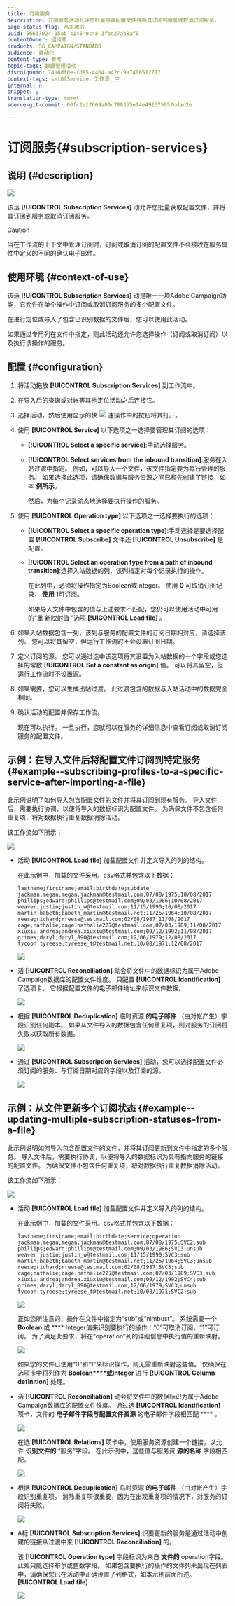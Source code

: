 ```yaml
---
title: 订阅服务
description: 订阅服务活动允许您批量接收配置文件并将其订阅到服务或取消订阅服务。
page-status-flag: 从未激活
uuid: 56637024-15ab-4145-9c48-3fbd27ab8af8
contentOwner: 绍维亚
products: SG_CAMPAIGN/STANDARD
audience: 自动化
content-type: 参考
topic-tags: 数据管理活动
discoiquuid: 74a6df0e-fd85-4404-a42c-9a7406512717
context-tags: setOfService，工作流，主
internal: n
snippet: y
translation-type: tm+mt
source-git-commit: 00fc2e12669a00c788355ef4e492375957cdad2e

---
```



# 订阅服务{#subscription-services}

## 说明 {#description}

![](assets/wf_subscription.png)

该活 **[!UICONTROL Subscription Services]** 动允许您批量获取配置文件，并将其订阅到服务或取消订阅服务。

>[!CAUTION]
>
>当在工作流的上下文中管理订阅时，订阅或取消订阅的配置文件不会接收在服务属性中定义的不同的确认电子邮件。

## 使用环境 {#context-of-use}

该活 **[!UICONTROL Subscription Services]** 动是唯一一项Adobe Campaign功能，它允许在单个操作中订阅或取消订阅服务的多个配置文件。

在进行定位或导入了包含已识别数据的文件后，您可以使用此活动。

如果通过专用列在文件中指定，则此活动还允许您选择操作（订阅或取消订阅）以及执行该操作的服务。

## 配置 {#configuration}

1. 将活动拖放 **[!UICONTROL Subscription Services]** 到工作流中。
1. 在导入后的查询或对帐等其他定位活动之后连接它。
1. 选择活动，然后使用显示的快 ![](assets/edit_darkgrey-24px.png) 速操作中的按钮将其打开。
1. 使用 **[!UICONTROL Service]** 以下选项之一选择要管理其订阅的选项：

   * **[!UICONTROL Select a specific service]**:手动选择服务。
   * **[!UICONTROL Select services from the inbound transition]**:服务在入站过渡中指定。 例如，可以导入一个文件，该文件指定要为每行管理的服务。 如果选择此选项，请确保数据与服务资源之间已预先创建了链接，如本 **例所示**[](#example--updating-multiple-subscription-statuses-from-a-file)。

      然后，为每个记录动态地选择要执行操作的服务。

1. 使用 **[!UICONTROL Operation type]** 以下选项之一选择要执行的选项：

   * **[!UICONTROL Select a specific operation type]**:手动选择是要选择配置 **[!UICONTROL Subscribe]** 文件还 **[!UICONTROL Unsubscribe]** 是配置。
   * **[!UICONTROL Select an operation type from a path of inbound transition]**:选择入站数据的列，该列指定对每个记录执行的操作。

      在此列中，必须将操作指定为Boolean或Integer。 使用 **0** 可取消订阅记录， **使用** 1可订阅。

      如果导入文件中包含的值与上述要求不匹配，您仍可以使用活动中可用的“重 [新映射值](../../automating/using/load-file.md#column-format) ”选项 **[!UICONTROL Load file]** 。

1. 如果入站数据包含一列，该列与服务的配置文件的订阅日期相对应，请选择该列。 您可以将其留空，但运行工作流时不会设置订阅日期。
1. 定义订阅的源。 您可以通过选中该选项将其设置为入站数据的一个字段或您选择的常数 **[!UICONTROL Set a constant as origin]** 值。 可以将其留空，但运行工作流时不设置源。
1. 如果需要，您可以生成出站过渡。 此过渡包含的数据与入站活动中的数据完全相同。
1. 确认活动的配置并保存工作流。

   现在可以执行。 一旦执行，您就可以在服务的详细信息中查看订阅或取消订阅服务的配置文件。

## 示例：在导入文件后将配置文件订阅到特定服务 {#example--subscribing-profiles-to-a-specific-service-after-importing-a-file}

此示例说明了如何导入包含配置文件的文件并将其订阅到现有服务。 导入文件后，需要执行协调，以便将导入的数据标识为配置文件。 为确保文件不包含任何重复项，将对数据执行重复数据消除活动。

该工作流如下所示：

![](assets/subscription_activity_example1.png)

* 活动 **[!UICONTROL Load file]** 加载配置文件并定义导入的列的结构。

   在此示例中，加载的文件采用。csv格式并包含以下数据：

   ```
   lastname;firstname;email;birthdate;subdate
   jackman;megan;megan.jackman@testmail.com;07/08/1975;10/08/2017
   phillips;edward;phillips@testmail.com;09/03/1986;10/08/2017
   weaver;justin;justin_w@testmail.com;11/15/1990;10/08/2017
   martin;babeth;babeth_martin@testmail.net;11/25/1964;10/08/2017
   reese;richard;rreese@testmail.com;02/08/1987;11/08/2017
   cage;nathalie;cage.nathalie227@testmail.com;07/03/1989;11/08/2017
   xiuxiu;andrea;andrea.xiuxiu@testmail.com;09/12/1992;11/08/2017
   grimes;daryl;daryl_890@testmail.com;12/06/1979;12/08/2017
   tycoon;tyreese;tyreese_t@testmail.net;10/08/1971;12/08/2017
   ```

   ![](assets/subscription_activity_example2.png)

* 活 **[!UICONTROL Reconciliation]** 动会将文件中的数据标识为属于Adobe Campaign数据库的配置文件维度。 只配置 **[!UICONTROL Identification]** 了选项卡。 它根据配置文件的电子邮件地址来标识文件数据。

   ![](assets/subscription_activity_example3.png)

* 根据 **[!UICONTROL Deduplication]** 临时资源 **的电子邮件** （由对帐产生）字段识别任何副本。 如果从文件导入的数据包含任何重复项，则对服务的订阅将失败以获取所有数据。

   ![](assets/subscription_activity_example5.png)

* 通过 **[!UICONTROL Subscription Services]** 活动，您可以选择配置文件必须订阅的服务、与订阅日期对应的字段以及订阅的源。

   ![](assets/subscription_activity_example4.png)

## 示例：从文件更新多个订阅状态 {#example--updating-multiple-subscription-statuses-from-a-file}

此示例说明如何导入包含配置文件的文件，并将其订阅更新到文件中指定的多个服务。 导入文件后，需要执行协调，以便将导入的数据标识为具有指向服务的链接的配置文件。 为确保文件不包含任何重复项，将对数据执行重复数据消除活动。

该工作流如下所示：

![](assets/subscription_activity_example1.png)

* 活动 **[!UICONTROL Load file]** 加载配置文件并定义导入的列的结构。

   在此示例中，加载的文件采用。csv格式并包含以下数据：

   ```
   lastname;firstname;email;birthdate;service;operation
   jackman;megan;megan.jackman@testmail.com;07/08/1975;SVC2;sub
   phillips;edward;phillips@testmail.com;09/03/1986;SVC3;unsub
   weaver;justin;justin_w@testmail.com;11/15/1990;SVC3;sub
   martin;babeth;babeth_martin@testmail.net;11/25/1964;SVC3;unsub
   reese;richard;rreese@testmail.com;02/08/1987;SVC3;sub
   cage;nathalie;cage.nathalie227@testmail.com;07/03/1989;SVC3;sub
   xiuxiu;andrea;andrea.xiuxiu@testmail.com;09/12/1992;SVC4;sub
   grimes;daryl;daryl_890@testmail.com;12/06/1979;SVC3;unsub
   tycoon;tyreese;tyreese_t@testmail.net;10/08/1971;SVC2;sub
   ```

   ![](assets/subscription_example_load_file.png)

   正如您所注意的，操作在文件中指定为“sub”或“nimbust”。 系统需要一个 **Boolean** 或 **** Integer值来识别要执行的操作：“0”可取消订阅，“1”可订阅。 为了满足此要求，将在“operation”列的详细信息中执行值的重新映射。

   ![](assets/subscription_example_remapping.png)

   如果您的文件已使用“0”和“1”来标识操作，则无需重新映射这些值。 仅确保在选项卡中将列作为 **Boolean****或Integer** 进行 **[!UICONTROL Column definition]** 处理。

* 活 **[!UICONTROL Reconciliation]** 动会将文件中的数据标识为属于Adobe Campaign数据库的配置文件维度。 通过选 **[!UICONTROL Identification]** 项卡，文件的 **电子邮件字段与配置文件资源** 的电子邮件字段相匹配 **** 。

   ![](assets/subscription_activity_example3.png)

   在选 **[!UICONTROL Relations]** 项卡中，使用服务资源创建一个链接，以允许 **识别文件的** “服务”字段。 在此示例中，这些值与服务资 **源的名称** 字段相匹配。

   ![](assets/subscription_example_service_relation.png)

* 根据 **[!UICONTROL Deduplication]** 临时资源 **的电子邮件** （由对帐产生）字段识别重复项。 消除重复项很重要，因为在出现重复项的情况下，对服务的订阅将失败。

   ![](assets/subscription_activity_example5.png)

* A标 **[!UICONTROL Subscription Services]** 识要更新的服务是通过活动中创建的链接从过渡中来 **[!UICONTROL Reconciliation]** 的。

   该 **[!UICONTROL Operation type]** 字段标识为来自 **文件的** operation字段。 此处只能选择布尔或整数字段。 如果包含要执行的操作的文件列未出现在列表中，请确保您已在活动中正确设置了列格式，如本示例前面所述。 **[!UICONTROL Load file]**

   ![](assets/subscription_activity_example_from_file.png)

